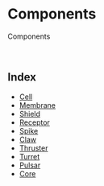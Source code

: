 # Components

Components

<br>

## Index

- [Cell](#cell)
- [Membrane](#membrane)
- [Shield](#shield)
- [Receptor](#receptor)
- [Spike](#spike)
- [Claw](#claw)
- [Thruster](#thruster)
- [Turret](#turret)
- [Pulsar](#pulsar)
- [Core](#core)
